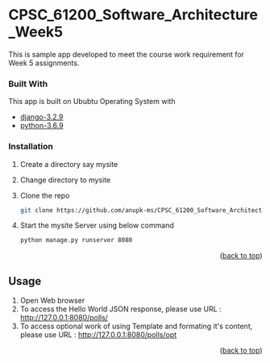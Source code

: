 # CPSC_61200_Software_Architecture_Week5

This is sample app developed to meet the course work requirement for Week 5 assignments.

### Built With

This app is built on Ububtu Operating System with 

* [django-3.2.9](https://www.djangoproject.com/)
* [python-3.6.9](https://www.python.org/)

### Installation

1. Create a directory say mysite 
2. Change directory to mysite
3. Clone the repo
   ```sh
   git clone https://github.com/anupk-ms/CPSC_61200_Software_Architecture_Week5
   ```
   
4. Start the mysite Server using below command
    ``` sh 
    python manage.py runserver 8080
    ```
<p align="right">(<a href="#top">back to top</a>)</p>

## Usage

1. Open Web browser
2. To access the Hello World JSON response, please use URL : http://127.0.0.1:8080/polls/  
3. To access optional work of using Template and formating it's content, please use URL : http://127.0.0.1:8080/polls/opt

<p align="right">(<a href="#top">back to top</a>)</p>
